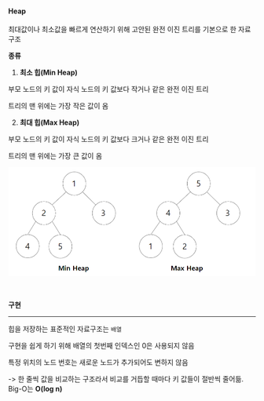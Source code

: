 #### Heap

최대값이나 최소값을 빠르게 연산하기 위해 고안된 완전 이진 트리를 기본으로 한 자료구조



**종류**

1. **최소 힙(Min Heap)**

부모 노드의 키 값이 자식 노드의 키 값보다 작거나 같은 완전 이진 트리

트리의 맨 위에는 가장 작은 값이 옴

2. **최대 힙(Max Heap)**

부모 노드의 키 값이 자식 노드의 키 값보다 크거나 같은 완전 이진 트리

트리의 맨 위에는 가장 큰 값이 옴

![heap](https://github.com/ssd256/Dev-Storage/blob/main/DataStructure/images/Heap.PNG)

<br>

**구현**

---

힙을 저장하는 표준적인 자료구조는 `배열`

구현을 쉽게 하기 위해 배열의 첫번째 인덱스인 0은 사용되지 않음

특정 위치의 노드 번호는 새로운 노드가 추가되어도 변하지 않음

-> 한 줄씩 값을 비교하는 구조라서 비교를 거듭할 때마다 키 값들이 절반씩 줄어듦. Big-O는 **O(log n)**

<br>

